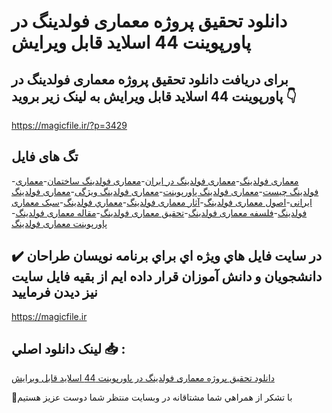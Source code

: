 # دانلود تحقیق پروژه معماری فولدینگ در پاورپوینت 44 اسلاید قابل ویرایش

## برای دریافت دانلود تحقیق پروژه معماری فولدینگ در پاورپوینت 44 اسلاید قابل ویرایش به لینک زیر بروید 👇

https://magicfile.ir/?p=3429

## تگ های فایل

-[معماری فولدینگ](https://magicfile.ir/product/%d8%aa%d8%ad%d9%82%db%8c%d9%82-%d9%be%d8%b1%d9%88%da%98%d9%87-%d9%85%d8%b9%d9%85%d8%a7%d8%b1%db%8c-%d9%81%d9%88%d9%84%d8%af%db%8c%d9%86%da%af-%d8%af%d8%b1-%d9%be%d8%a7%d9%88%d8%b1%d9%be%d9%88%d9%86%db%8c%d8%aa/)-[معماری فولدینگ در ایران](https://magicfile.ir/product/%d8%aa%d8%ad%d9%82%db%8c%d9%82-%d9%be%d8%b1%d9%88%da%98%d9%87-%d9%85%d8%b9%d9%85%d8%a7%d8%b1%db%8c-%d9%81%d9%88%d9%84%d8%af%db%8c%d9%86%da%af-%d8%af%d8%b1-%d9%be%d8%a7%d9%88%d8%b1%d9%be%d9%88%d9%86%db%8c%d8%aa/)-[معماری فولدینگ ساختمان](https://magicfile.ir/product/%d8%aa%d8%ad%d9%82%db%8c%d9%82-%d9%be%d8%b1%d9%88%da%98%d9%87-%d9%85%d8%b9%d9%85%d8%a7%d8%b1%db%8c-%d9%81%d9%88%d9%84%d8%af%db%8c%d9%86%da%af-%d8%af%d8%b1-%d9%be%d8%a7%d9%88%d8%b1%d9%be%d9%88%d9%86%db%8c%d8%aa/)-[معماری فولدینگ چیست](https://magicfile.ir/product/%d8%aa%d8%ad%d9%82%db%8c%d9%82-%d9%be%d8%b1%d9%88%da%98%d9%87-%d9%85%d8%b9%d9%85%d8%a7%d8%b1%db%8c-%d9%81%d9%88%d9%84%d8%af%db%8c%d9%86%da%af-%d8%af%d8%b1-%d9%be%d8%a7%d9%88%d8%b1%d9%be%d9%88%d9%86%db%8c%d8%aa/)-[معماری فولدینگ پاورپوینت](https://magicfile.ir/product/%d8%aa%d8%ad%d9%82%db%8c%d9%82-%d9%be%d8%b1%d9%88%da%98%d9%87-%d9%85%d8%b9%d9%85%d8%a7%d8%b1%db%8c-%d9%81%d9%88%d9%84%d8%af%db%8c%d9%86%da%af-%d8%af%d8%b1-%d9%be%d8%a7%d9%88%d8%b1%d9%be%d9%88%d9%86%db%8c%d8%aa/)-[معماری فولدینگ ویژگی](https://magicfile.ir/product/%d8%aa%d8%ad%d9%82%db%8c%d9%82-%d9%be%d8%b1%d9%88%da%98%d9%87-%d9%85%d8%b9%d9%85%d8%a7%d8%b1%db%8c-%d9%81%d9%88%d9%84%d8%af%db%8c%d9%86%da%af-%d8%af%d8%b1-%d9%be%d8%a7%d9%88%d8%b1%d9%be%d9%88%d9%86%db%8c%d8%aa/)-[معماری فولدینگ ایرانی](https://magicfile.ir/product/%d8%aa%d8%ad%d9%82%db%8c%d9%82-%d9%be%d8%b1%d9%88%da%98%d9%87-%d9%85%d8%b9%d9%85%d8%a7%d8%b1%db%8c-%d9%81%d9%88%d9%84%d8%af%db%8c%d9%86%da%af-%d8%af%d8%b1-%d9%be%d8%a7%d9%88%d8%b1%d9%be%d9%88%d9%86%db%8c%d8%aa/)-[اصول معماری فولدینگ](https://magicfile.ir/product/%d8%aa%d8%ad%d9%82%db%8c%d9%82-%d9%be%d8%b1%d9%88%da%98%d9%87-%d9%85%d8%b9%d9%85%d8%a7%d8%b1%db%8c-%d9%81%d9%88%d9%84%d8%af%db%8c%d9%86%da%af-%d8%af%d8%b1-%d9%be%d8%a7%d9%88%d8%b1%d9%be%d9%88%d9%86%db%8c%d8%aa/)-[آثار معماری فولدینگ](https://magicfile.ir/product/%d8%aa%d8%ad%d9%82%db%8c%d9%82-%d9%be%d8%b1%d9%88%da%98%d9%87-%d9%85%d8%b9%d9%85%d8%a7%d8%b1%db%8c-%d9%81%d9%88%d9%84%d8%af%db%8c%d9%86%da%af-%d8%af%d8%b1-%d9%be%d8%a7%d9%88%d8%b1%d9%be%d9%88%d9%86%db%8c%d8%aa/)-[معماري فولدينگ](https://magicfile.ir/product/%d8%aa%d8%ad%d9%82%db%8c%d9%82-%d9%be%d8%b1%d9%88%da%98%d9%87-%d9%85%d8%b9%d9%85%d8%a7%d8%b1%db%8c-%d9%81%d9%88%d9%84%d8%af%db%8c%d9%86%da%af-%d8%af%d8%b1-%d9%be%d8%a7%d9%88%d8%b1%d9%be%d9%88%d9%86%db%8c%d8%aa/)-[سبک معماری فولدینگ](https://magicfile.ir/product/%d8%aa%d8%ad%d9%82%db%8c%d9%82-%d9%be%d8%b1%d9%88%da%98%d9%87-%d9%85%d8%b9%d9%85%d8%a7%d8%b1%db%8c-%d9%81%d9%88%d9%84%d8%af%db%8c%d9%86%da%af-%d8%af%d8%b1-%d9%be%d8%a7%d9%88%d8%b1%d9%be%d9%88%d9%86%db%8c%d8%aa/)-[فلسفه معماری فولدینگ](https://magicfile.ir/product/%d8%aa%d8%ad%d9%82%db%8c%d9%82-%d9%be%d8%b1%d9%88%da%98%d9%87-%d9%85%d8%b9%d9%85%d8%a7%d8%b1%db%8c-%d9%81%d9%88%d9%84%d8%af%db%8c%d9%86%da%af-%d8%af%d8%b1-%d9%be%d8%a7%d9%88%d8%b1%d9%be%d9%88%d9%86%db%8c%d8%aa/)-[تحقیق معماری فولدینگ](https://magicfile.ir/product/%d8%aa%d8%ad%d9%82%db%8c%d9%82-%d9%be%d8%b1%d9%88%da%98%d9%87-%d9%85%d8%b9%d9%85%d8%a7%d8%b1%db%8c-%d9%81%d9%88%d9%84%d8%af%db%8c%d9%86%da%af-%d8%af%d8%b1-%d9%be%d8%a7%d9%88%d8%b1%d9%be%d9%88%d9%86%db%8c%d8%aa/)-[مقاله معماری فولدینگ](https://magicfile.ir/product/%d8%aa%d8%ad%d9%82%db%8c%d9%82-%d9%be%d8%b1%d9%88%da%98%d9%87-%d9%85%d8%b9%d9%85%d8%a7%d8%b1%db%8c-%d9%81%d9%88%d9%84%d8%af%db%8c%d9%86%da%af-%d8%af%d8%b1-%d9%be%d8%a7%d9%88%d8%b1%d9%be%d9%88%d9%86%db%8c%d8%aa/)-[پاورپوینت معماری فولدینگ](https://magicfile.ir/product/%d8%aa%d8%ad%d9%82%db%8c%d9%82-%d9%be%d8%b1%d9%88%da%98%d9%87-%d9%85%d8%b9%d9%85%d8%a7%d8%b1%db%8c-%d9%81%d9%88%d9%84%d8%af%db%8c%d9%86%da%af-%d8%af%d8%b1-%d9%be%d8%a7%d9%88%d8%b1%d9%be%d9%88%d9%86%db%8c%d8%aa/)

## ✔️ در سايت فايل هاي ويژه اي براي برنامه نويسان طراحان دانشجويان و دانش آموزان قرار داده ايم از بقيه فايل سايت نيز ديدن فرماييد

https://magicfile.ir


## لينک دانلود اصلي 📥 :

[دانلود تحقیق پروژه معماری فولدینگ در پاورپوینت 44 اسلاید قابل ویرایش](https://magicfile.ir/product/%d8%aa%d8%ad%d9%82%db%8c%d9%82-%d9%be%d8%b1%d9%88%da%98%d9%87-%d9%85%d8%b9%d9%85%d8%a7%d8%b1%db%8c-%d9%81%d9%88%d9%84%d8%af%db%8c%d9%86%da%af-%d8%af%d8%b1-%d9%be%d8%a7%d9%88%d8%b1%d9%be%d9%88%d9%86%db%8c%d8%aa/) 


🙏با تشکر از همراهي شما مشتاقانه در وبسایت منتظر شما دوست عزیز هستیم

